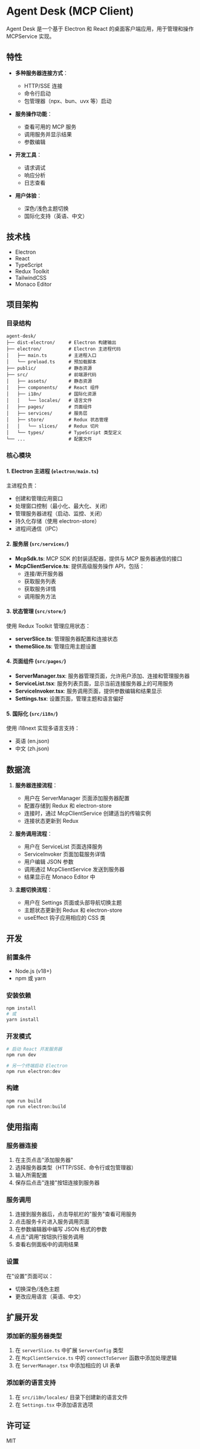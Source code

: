 # Agent Desk (MCP Client)

Agent Desk 是一个基于 Electron 和 React 的桌面客户端应用，用于管理和操作 MCPService 实现。

## 特性

- **多种服务器连接方式**：

  - HTTP/SSE 连接
  - 命令行启动
  - 包管理器（npx、bun、uvx 等）启动

- **服务操作功能**：

  - 查看可用的 MCP 服务
  - 调用服务并显示结果
  - 参数编辑

- **开发工具**：

  - 请求调试
  - 响应分析
  - 日志查看

- **用户体验**：
  - 深色/浅色主题切换
  - 国际化支持（英语、中文）

## 技术栈

- Electron
- React
- TypeScript
- Redux Toolkit
- TailwindCSS
- Monaco Editor

## 项目架构

### 目录结构

```text
agent-desk/
├── dist-electron/     # Electron 构建输出
├── electron/          # Electron 主进程代码
│   ├── main.ts        # 主进程入口
│   └── preload.ts     # 预加载脚本
├── public/            # 静态资源
├── src/               # 前端源代码
│   ├── assets/        # 静态资源
│   ├── components/    # React 组件
│   ├── i18n/          # 国际化资源
│   │   └── locales/   # 语言文件
│   ├── pages/         # 页面组件
│   ├── services/      # 服务层
│   ├── store/         # Redux 状态管理
│   │   └── slices/    # Redux 切片
│   └── types/         # TypeScript 类型定义
└── ...                # 配置文件
```

### 核心模块

#### 1. Electron 主进程 (`electron/main.ts`)

主进程负责：

- 创建和管理应用窗口
- 处理窗口控制（最小化、最大化、关闭）
- 管理服务器进程（启动、监控、关闭）
- 持久化存储（使用 electron-store）
- 进程间通信（IPC）

#### 2. 服务层 (`src/services/`)

- **McpSdk.ts**: MCP SDK 的封装适配器，提供与 MCP 服务器通信的接口
- **McpClientService.ts**: 提供高级服务操作 API，包括：
  - 连接/断开服务器
  - 获取服务列表
  - 获取服务详情
  - 调用服务方法

#### 3. 状态管理 (`src/store/`)

使用 Redux Toolkit 管理应用状态：

- **serverSlice.ts**: 管理服务器配置和连接状态
- **themeSlice.ts**: 管理应用主题设置

#### 4. 页面组件 (`src/pages/`)

- **ServerManager.tsx**: 服务器管理页面，允许用户添加、连接和管理服务器
- **ServiceList.tsx**: 服务列表页面，显示当前连接服务器上的可用服务
- **ServiceInvoker.tsx**: 服务调用页面，提供参数编辑和结果显示
- **Settings.tsx**: 设置页面，管理主题和语言偏好

#### 5. 国际化 (`src/i18n/`)

使用 i18next 实现多语言支持：

- 英语 (en.json)
- 中文 (zh.json)

## 数据流

1. **服务器连接流程**：

   - 用户在 ServerManager 页面添加服务器配置
   - 配置存储到 Redux 和 electron-store
   - 连接时，通过 McpClientService 创建适当的传输实例
   - 连接状态更新到 Redux

2. **服务调用流程**：

   - 用户在 ServiceList 页面选择服务
   - ServiceInvoker 页面加载服务详情
   - 用户编辑 JSON 参数
   - 调用通过 McpClientService 发送到服务器
   - 结果显示在 Monaco Editor 中

3. **主题切换流程**：
   - 用户在 Settings 页面或头部导航切换主题
   - 主题状态更新到 Redux 和 electron-store
   - useEffect 钩子应用相应的 CSS 类

## 开发

### 前置条件

- Node.js (v18+)
- npm 或 yarn

### 安装依赖

```bash
npm install
# 或
yarn install
```

### 开发模式

```bash
# 启动 React 开发服务器
npm run dev

# 另一个终端启动 Electron
npm run electron:dev
```

### 构建

```bash
npm run build
npm run electron:build
```

## 使用指南

### 服务器连接

1. 在主页点击"添加服务器"
2. 选择服务器类型（HTTP/SSE、命令行或包管理器）
3. 输入所需配置
4. 保存后点击"连接"按钮连接到服务器

### 服务调用

1. 连接到服务器后，点击导航栏的"服务"查看可用服务
2. 点击服务卡片进入服务调用页面
3. 在参数编辑器中编写 JSON 格式的参数
4. 点击"调用"按钮执行服务调用
5. 查看右侧面板中的调用结果

### 设置

在"设置"页面可以：

- 切换深色/浅色主题
- 更改应用语言（英语、中文）

## 扩展开发

### 添加新的服务器类型

1. 在 `serverSlice.ts` 中扩展 `ServerConfig` 类型
2. 在 `McpClientService.ts` 中的 `connectToServer` 函数中添加处理逻辑
3. 在 `ServerManager.tsx` 中添加相应的 UI 表单

### 添加新的语言支持

1. 在 `src/i18n/locales/` 目录下创建新的语言文件
2. 在 `Settings.tsx` 中添加语言选项

## 许可证

MIT
